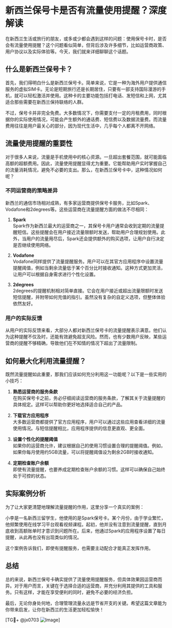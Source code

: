 # 新西兰保号卡是否有流量使用提醒？深度解读

在新西兰生活或旅行的朋友，或多或少都会遇到这样的问题：使用保号卡时，是否会有流量使用提醒？这个问题看似简单，但背后涉及许多细节，比如运营商政策、用户协议以及实际体验等。今天，我们就来详细聊聊这个话题。

## 什么是新西兰保号卡？

首先，我们得明白什么是新西兰保号卡。简单来说，它是一种为海外用户提供通信服务的虚拟SIM卡。无论是短期旅行还是长期居住，只要有一部支持国际漫游的手机，就可以轻松激活并使用。这种卡的主要功能包括打电话、发短信和上网，尤其适合那些需要在新西兰保持联络的人群。

不过，保号卡并非完全免费。大多数情况下，你需要支付一定的月租费用，同时根据你的实际使用情况，可能会产生额外的通话费、短信费以及数据流量费。而流量费用往往是用户最关心的部分，因为现代生活中，几乎每个人都离不开网络。

## 流量使用提醒的重要性

对于很多人来说，流量是手机使用中的核心资源。一旦超出套餐范围，就可能面临高额的超额费用。因此，流量使用提醒显得尤为重要。它能帮助用户实时掌握自己的流量消耗情况，避免不必要的支出。那么，在新西兰保号卡中，这种情况如何呢？

### 不同运营商的策略差异

新西兰的通信市场相对成熟，有多家运营商提供保号卡服务，比如Spark、Vodafone和2degrees等。这些运营商在流量提醒方面的做法不尽相同：

1. **Spark**  
   Spark作为新西兰最大的运营商之一，其保号卡用户通常会收到定期的流量提醒短信。这些提醒会在用户接近流量限额时发送，帮助用户合理规划使用。此外，当用户的流量用尽后，Spark还会提供额外的购买选项，让用户自行决定是否继续使用网络。

2. **Vodafone**  
   Vodafone同样提供了流量提醒服务。用户可以在其官方应用程序中设置流量提醒阈值，例如当剩余流量低于某个百分比时接收通知。这种方式更加灵活，让用户可以根据自身需求进行个性化设置。

3. **2degrees**  
   2degrees的提醒机制相对简单直接。它会在用户接近或超出流量限额时发送短信提醒，并附带如何充值的指引。虽然没有复杂的自定义选项，但整体体验依然友好。

### 用户的实际反馈

从用户的实际反馈来看，大部分人都对新西兰保号卡的流量提醒表示满意。他们认为这种提醒不仅及时，还能有效避免超支风险。然而，也有少数用户反映，某些运营商的提醒不够精确，导致他们在不知情的情况下超出了流量限制。

## 如何最大化利用流量提醒？

既然流量提醒如此重要，那我们应该如何充分利用这一功能呢？以下是一些实用的小技巧：

1. **熟悉运营商的服务条款**  
   在购买保号卡之前，务必仔细阅读运营商的服务条款，了解其关于流量提醒的具体规定。这样可以帮助你更好地选择适合自己的产品。

2. **下载官方应用程序**  
   大多数运营商都提供了官方应用程序，用户可以通过这些应用查看详细的流量使用情况。与短信提醒相比，应用程序提供的信息更直观、更全面。

3. **设置个性化的提醒阈值**  
   如果你的运营商允许，建议根据自己的使用习惯设置合理的提醒阈值。例如，如果你每月使用约5GB流量，可以将提醒阈值设为剩余2GB时接收通知。

4. **定期检查账户余额**  
   即使有流量提醒，也要养成定期检查账户余额的习惯。这样可以确保自己始终处于可控的状态。

## 实际案例分析

为了让大家更清楚地理解流量提醒的作用，这里分享一个真实的案例：

小李是一名新西兰留学生，他使用的是Spark保号卡。某个月份，由于学业繁忙，他频繁使用在线学习平台观看视频课程。起初，他并没有注意到流量提醒，直到月底收到高额账单时才意识到问题所在。后来，他通过Spark的应用程序设置了每日提醒，从此再也没有出现类似的情况。

这个案例告诉我们，即使有提醒服务，也需要主动配合才能真正发挥作用。

## 总结

总的来说，新西兰保号卡确实提供了流量使用提醒服务，但具体效果因运营商而异。对于用户而言，关键在于选择合适的运营商，并充分利用其提供的工具和服务。只有这样，才能在享受便利的同时，避免不必要的经济负担。

最后，无论你身处何地，合理管理流量永远是节省开支的关键。希望这篇文章能为你带来启发，让你在新西兰的生活更加轻松愉快！

[TG💪+ @jx0703 ![Image](https://github.com/user-attachments/assets/dbca1d08-cadb-493c-b0ec-ad6f7a83f270)]